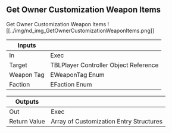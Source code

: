 ## Get Owner Customization Weapon Items
Get Owner Customization Weapon Items
![[../img/nd_img_GetOwnerCustomizationWeaponItems.png]]

|Inputs||
|--|--|
| In | Exec |
| Target | TBLPlayer Controller Object Reference |
| Weapon Tag | EWeaponTag Enum |
| Faction | EFaction Enum |

|Outputs||
|--|--|
| Out | Exec |
| Return Value | Array of Customization Entry Structures |
